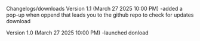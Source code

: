 Changelogs/downloads
Version 1.1 (March 27 2025 10:00 PM)
-added a pop-up when oppend that leads you to the github repo to check for updates
download


Version 1.0 (March 27 2025 10:00 PM)
-launched
donload
